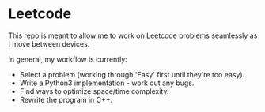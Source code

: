 # Leetcode

This repo is meant to allow me to work on Leetcode problems seamlessly as I move between devices. 

In general, my workflow is currently:

- Select a problem (working through 'Easy' first until they're too easy).
- Write a Python3 implementation - work out any bugs.
- Find ways to optimize space/time complexity.
- Rewrite the program in C++.
